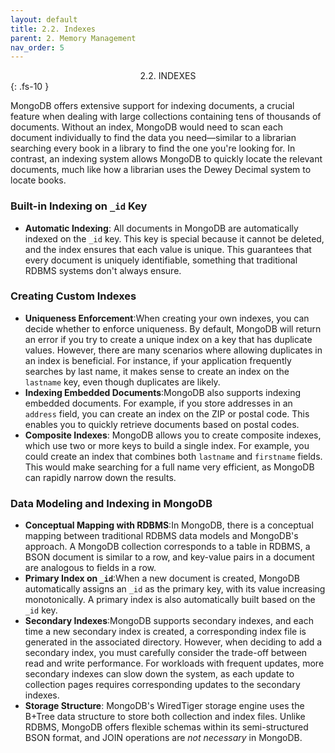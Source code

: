 ```yaml
---
layout: default
title: 2.2. Indexes
parent: 2. Memory Management
nav_order: 5
---
```

<div style="text-align: center;">
2.2. INDEXES
</div>
{: .fs-10 }

MongoDB offers extensive support for indexing documents, a crucial feature when dealing with large collections containing tens of thousands of documents. Without an index, MongoDB would need to scan each document individually to find the data you need—similar to a librarian searching every book in a library to find the one you're looking for. In contrast, an indexing system allows MongoDB to quickly locate the relevant documents, much like how a librarian uses the Dewey Decimal system to locate books.

### Built-in Indexing on `_id` Key

- **Automatic Indexing**:
  All documents in MongoDB are automatically indexed on the `_id` key. This key is special because it cannot be deleted, and the index ensures that each value is unique. This guarantees that every document is uniquely identifiable, something that traditional RDBMS systems don't always ensure.

### Creating Custom Indexes

- **Uniqueness Enforcement**:When creating your own indexes, you can decide whether to enforce uniqueness. By default, MongoDB will return an error if you try to create a unique index on a key that has duplicate values. However, there are many scenarios where allowing duplicates in an index is beneficial. For instance, if your application frequently searches by last name, it makes sense to create an index on the `lastname` key, even though duplicates are likely.
- **Indexing Embedded Documents**:MongoDB also supports indexing embedded documents. For example, if you store addresses in an `address` field, you can create an index on the ZIP or postal code. This enables you to quickly retrieve documents based on postal codes.
- **Composite Indexes**:
  MongoDB allows you to create composite indexes, which use two or more keys to build a single index. For example, you could create an index that combines both `lastname` and `firstname` fields. This would make searching for a full name very efficient, as MongoDB can rapidly narrow down the results.

### Data Modeling and Indexing in MongoDB

- **Conceptual Mapping with RDBMS**:In MongoDB, there is a conceptual mapping between traditional RDBMS data models and MongoDB's approach. A MongoDB collection corresponds to a table in RDBMS, a BSON document is similar to a row, and key-value pairs in a document are analogous to fields in a row.
- **Primary Index on `_id`**:When a new document is created, MongoDB automatically assigns an `_id` as the primary key, with its value increasing monotonically. A primary index is also automatically built based on the `_id` key.
- **Secondary Indexes**:MongoDB supports secondary indexes, and each time a new secondary index is created, a corresponding index file is generated in the associated directory. However, when deciding to add a secondary index, you must carefully consider the trade-off between read and write performance. For workloads with frequent updates, more secondary indexes can slow down the system, as each update to collection pages requires corresponding updates to the secondary indexes.
- **Storage Structure**:
  MongoDB's WiredTiger storage engine uses the B+Tree data structure to store both collection and index files. Unlike RDBMS, MongoDB offers flexible schemas within its semi-structured BSON format, and JOIN operations are _not necessary_ in MongoDB.

